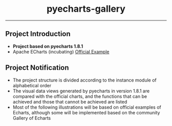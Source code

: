<h1 align="center">pyecharts-gallery</h1>

---

## Project Introduction

* **Project based on pyecharts 1.8.1**
* Apache ECharts (incubating) [Official Example](https://www.echartsjs.com/examples/zh/)

## Project Notification

* The project structure is divided according to the instance module of alphabetical order
* The visual data views generated by pyecharts in version 1.8.1 are compared with the official charts, and the functions that can be achieved and those that cannot be achieved are listed
* Most of the following illustrations will be based on official examples of Echarts, although some will be implemented based on the community Gallery of Echarts
